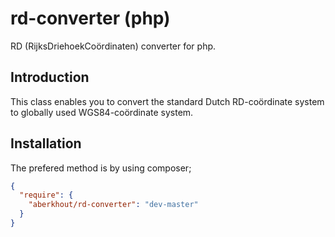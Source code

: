 # rd-converter (php)
RD (RijksDriehoekCoördinaten) converter for php.

## Introduction
This class enables you to convert the standard Dutch RD-coördinate system to globally used WGS84-coördinate system. 

## Installation
The prefered method is by using composer;

```json
{
  "require": {
    "aberkhout/rd-converter": "dev-master"
  }
}
```
